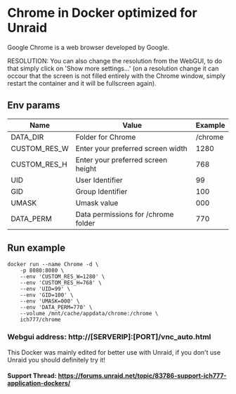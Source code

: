# Chrome in Docker optimized for Unraid
Google Chrome is a web browser developed by Google.

RESOLUTION: You can also change the resolution from the WebGUI, to do that simply click on 'Show more settings...' (on a resolution change it can occour that the screen is not filled entirely with the Chrome window, simply restart the container and it will be fullscreen again).

## Env params
| Name | Value | Example |
| --- | --- | --- |
| DATA_DIR | Folder for Chrome | /chrome |
| CUSTOM_RES_W | Enter your preferred screen width | 1280 |
| CUSTOM_RES_H | Enter your preferred screen height | 768 |
| UID | User Identifier | 99 |
| GID | Group Identifier | 100 |
| UMASK | Umask value | 000 |
| DATA_PERM | Data permissions for /chrome folder | 770 |

## Run example
```
docker run --name Chrome -d \
	-p 8080:8080 \
	--env 'CUSTOM_RES_W=1280' \
	--env 'CUSTOM_RES_H=768' \
	--env 'UID=99' \
	--env 'GID=100' \
	--env 'UMASK=000' \
	--env 'DATA_PERM=770' \
	--volume /mnt/cache/appdata/chrome:/chrome \
	ich777/chrome
```
### Webgui address: http://[SERVERIP]:[PORT]/vnc_auto.html

This Docker was mainly edited for better use with Unraid, if you don't use Unraid you should definitely try it!

#### Support Thread: https://forums.unraid.net/topic/83786-support-ich777-application-dockers/
